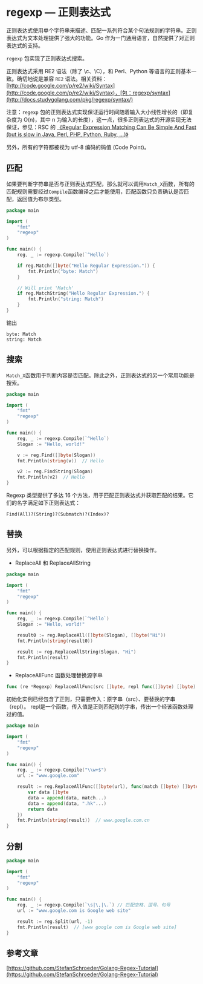 # regexp — 正则表达式

正则表达式使用单个字符串来描述、匹配一系列符合某个句法规则的字符串。正则表达式为文本处理提供了强大的功能。Go 作为一门通用语言，自然提供了对正则表达式的支持。

`regexp` 包实现了正则表达式搜索。

正则表达式采用 RE2 语法（除了 \c、\C），和 Perl、Python 等语言的正则基本一致。确切地说是兼容 `RE2` 语法。相关资料：[http://code.google.com/p/re2/wiki/Syntax](http://code.google.com/p/re2/wiki/Syntax)，[包：regexp/syntax](http://docs.studygolang.com/pkg/regexp/syntax/)

注意：`regexp` 包的正则表达式实现保证运行时间随着输入大小线性增长的（即复杂度为 O\(n\)，其中 n 为输入的长度），这一点，很多正则表达式的开源实现无法保证，参见：RSC 的 [《Regular Expression Matching Can Be Simple And Fast   
\(but is slow in Java, Perl, PHP, Python, Ruby, ...\)》](http://swtch.com/~rsc/regexp/regexp1.html)

另外，所有的字符都被视为 utf-8 编码的码值 \(Code Point\)。

## 匹配
如果要判断字符串是否与正则表达式匹配，那么就可以调用`Match_X`函数，所有的匹配规则需要经过`Compile`函数编译之后才能使用，匹配函数只负责确认是否匹配，返回值为布尔类型。
```go
package main

import (
	"fmt"
	"regexp"
)

func main() {
	reg, _ := regexp.Compile(`^Hello`)

	if reg.Match([]byte("Hello Regular Expression.")) {
		fmt.Println("byte: Match")
	}

	// Will print 'Match'
	if reg.MatchString("Hello Regular Expression.") {
		fmt.Println("string: Match")
	}
}
```
输出
```
byte: Match
string: Match
```

## 搜索
`Match_X`函数用于判断内容是否匹配。除此之外，正则表达式的另一个常用功能是搜索。
```go
package main

import (
	"fmt"
	"regexp"
)

func main() {
	reg, _ := regexp.Compile(`^Hello`)
	Slogan := "Hello, world!"

	v := reg.Find([]byte(Slogan))
	fmt.Println(string(v))  // Hello

	v2 := reg.FindString(Slogan)
	fmt.Println(v2)  // Hello
}
```

Regexp 类型提供了多达 16 个方法，用于匹配正则表达式并获取匹配的结果。它们的名字满足如下正则表达式：

```
Find(All)?(String)?(Submatch)?(Index)?
```

## 替换
另外，可以根据指定的匹配规则，使用正则表达式进行替换操作。
* ReplaceAll 和 ReplaceAllString
```go
package main

import (
	"fmt"
	"regexp"
)

func main() {
	reg, _ := regexp.Compile(`^Hello`)
	Slogan := "Hello, world!"

	result0 := reg.ReplaceAll([]byte(Slogan), []byte("Hi"))
	fmt.Println(string(result0))

	result := reg.ReplaceAllString(Slogan, "Hi")
	fmt.Println(result)
}
```

* ReplaceAllFunc 函数处理替换源字串
```go
func (re *Regexp) ReplaceAllFunc(src []byte, repl func([]byte) []byte) []byte
```
初始化实例已经包含了正则，只需要传入：原字串（src）、要替换的字串（repl）。
repl是一个函数，传入值是正则匹配到的字串，传出一个经该函数处理过的值。

```go
package main

import (
	"fmt"
	"regexp"
)

func main() {
	reg, _ := regexp.Compile("\\w+$")
	url := "www.google.com"

	result := reg.ReplaceAllFunc([]byte(url), func(match []byte) []byte {
		var data []byte
		data = append(data, match...)
		data = append(data, ".hk"...)
		return data
	})
	fmt.Println(string(result))  // www.google.com.cn
}
```

## 分割
```go
package main

import (
	"fmt"
	"regexp"
)

func main() {
	reg, _ := regexp.Compile(`\s|\,|\.`) // 匹配空格、逗号、句号
	url := "www.google.com is Google web site"

	result := reg.Split(url, -1)
	fmt.Println(result)  // [www google com is Google web site]
}
```

## 参考文章
[https://github.com/StefanSchroeder/Golang-Regex-Tutorial](https://github.com/StefanSchroeder/Golang-Regex-Tutorial)